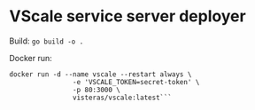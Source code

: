 # VScale service server deployer

Build: `go build -o .`

Docker run:
```
docker run -d --name vscale --restart always \
                -e 'VSCALE_TOKEN=secret-token' \
                -p 80:3000 \
                visteras/vscale:latest```